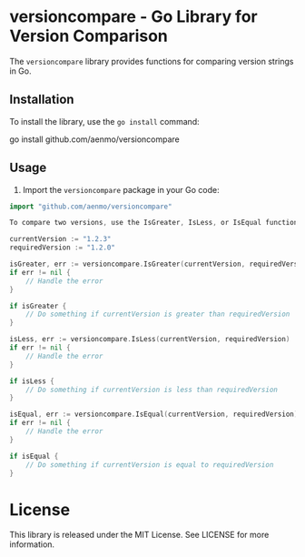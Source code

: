 # versioncompare - Go Library for Version Comparison

The `versioncompare` library provides functions for comparing version strings in Go.

## Installation

To install the library, use the `go install` command:

go install  github.com/aenmo/versioncompare


## Usage

1. Import the `versioncompare` package in your Go code:

```go
import "github.com/aenmo/versioncompare"

To compare two versions, use the IsGreater, IsLess, or IsEqual functions from the versioncompare package:

currentVersion := "1.2.3"
requiredVersion := "1.2.0"

isGreater, err := versioncompare.IsGreater(currentVersion, requiredVersion)
if err != nil {
    // Handle the error
}

if isGreater {
    // Do something if currentVersion is greater than requiredVersion
}

isLess, err := versioncompare.IsLess(currentVersion, requiredVersion)
if err != nil {
    // Handle the error
}

if isLess {
    // Do something if currentVersion is less than requiredVersion
}

isEqual, err := versioncompare.IsEqual(currentVersion, requiredVersion)
if err != nil {
    // Handle the error
}

if isEqual {
    // Do something if currentVersion is equal to requiredVersion
}
```

# License
This library is released under the MIT License. See LICENSE for more information.

